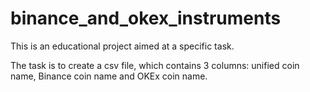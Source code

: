 # binance_and_okex_instruments

This is an educational project aimed at a specific task.

The task is to create a csv file, which contains 3 columns: unified coin name, Binance coin name and OKEx coin name.
